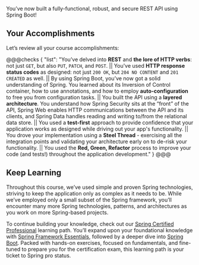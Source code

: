 You’ve now built a fully-functional, robust, and secure REST API using Spring Boot!

## Your Accomplishments

Let’s review all your course accomplishments:

@@@checks
{
"list": "You’ve delved into **REST** and **the lore of HTTP verbs**: not just `GET`, but also `PUT`, `PATCH`, and `POST`. || You've used **HTTP response status codes** as designed: not just `200 OK`, but `204 NO CONTENT` and `201 CREATED` as well. || By using Spring Boot, you’ve now got a solid understanding of Spring. You learned about its Inversion of Control container, how to use annotations, and how to employ **auto-configuration** to free you from configuration tasks. || You built the API using a **layered architecture**. You understand how Spring Security sits at the “front” of the API, Spring Web enables HTTP communications between the API and its clients, and Spring Data handles reading and writing to/from the relational data store. || You used a **test-first** approach to provide confidence that your application works as designed while driving out your app's functionality. || You drove your implementation using a **Steel Thread** - exercising all the integration points and validating your architecture early on to de-risk your functionality. || You used the **Red, Green, Refactor** process to improve your code (and tests!) throughout the application development."
}
@@@

## Keep Learning

Throughout this course, we’ve used simple and proven Spring technologies, striving to keep the application only as complex as it needs to be. While we’ve employed only a small subset of the Spring framework, you’ll encounter many more Spring technologies, patterns, and architectures as you work on more Spring-based projects.

To continue building your knowledge, check out our [Spring Certified Professional](https://spring.academy/learning-path) learning path. You’ll expand upon your foundational knowledge with [Spring Framework Essentials](https://spring.academy/courses/spring-framework-essentials), followed by a deeper dive into [Spring Boot](https://spring.academy/courses/spring-boot). Packed with hands-on exercises, focused on fundamentals, and fine-tuned to prepare you for the certification exam, this learning path is your ticket to Spring pro status.
